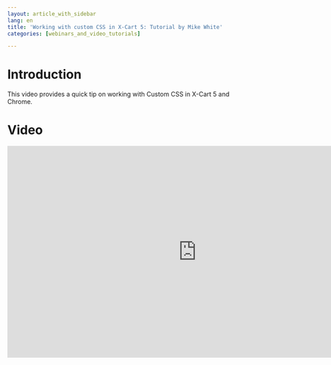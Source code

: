 ```yaml
---
layout: article_with_sidebar
lang: en
title: 'Working with custom CSS in X-Cart 5: Tutorial by Mike White'
categories: [webinars_and_video_tutorials]

---
```




# Introduction

This video provides a quick tip on working with Custom CSS in X-Cart 5 and Chrome. 

# Video

<iframe class="youtube-player" type="text/html" style="width: 853px; height: 480px" src="http://www.youtube.com/embed/bir1_EdpUX0" frameborder="0"></iframe>